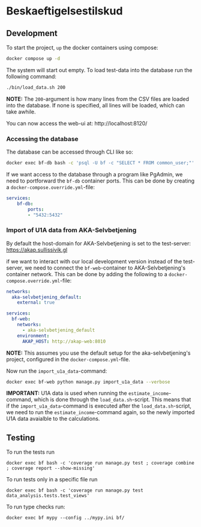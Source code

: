 # Beskaeftigelsestilskud

## Development

To start the project, `up` the docker containers using compose:

```bash
docker compose up -d
```

The system will start out empty. To load test-data into the database run the following command:

```bash
./bin/load_data.sh 200
```

**NOTE:** The `200`-argument is how many lines from the CSV files are loaded into the database.
If none is specified, all lines will be loaded, which can take awhile.

You can now access the web-ui at: http://localhost:8120/

### Accessing the database

The database can be accessed through CLI like so:

```bash
docker exec bf-db bash -c 'psql -U bf -c "SELECT * FROM common_user;"'
```

If we want access to the database through a program like PgAdmin, we need to portforward the `bf-db` container ports.
This can be done by creating a `docker-compose.override.yml`-file:

```yml
services:
    bf-db:
        ports:
        - "5432:5432"
```

### Import of U1A data from AKA-Selvbetjening

By default the host-domain for AKA-Selvbetjening is set to the test-server: https://akap.sullissivik.gl

if we want to interact with our local development version instead of the test-server, we need to connect
the `bf-web`-container to AKA-Selvbetjening's container network. This can be done by adding the following
to a `docker-compose.override.yml`-file:

```yml
networks:
  aka-selvbetjening_default:
    external: true

services:
  bf-web:
    networks:
      - aka-selvbetjening_default
    environment:
      AKAP_HOST: http://akap-web:8010
```

**NOTE:** This assumes you use the default setup for the aka-selvbetjening's project,
configured in the `docker-compose.yml`-file.

Now run the `import_u1a_data`-command:

```bash
docker exec bf-web python manage.py import_u1a_data --verbose
```

**IMPORTANT:** U1A data is used when running the `estimate_income`-command, which is done through the `load_data.sh`-script.
This means that if the `import_u1a_data`-command is executed after the `load_data.sh`-script, we need to run the
`estimate_income`-command again, so the newly imported U1A data avaialble to the calculations.

## Testing

To run the tests run
```
docker exec bf bash -c 'coverage run manage.py test ; coverage combine ; coverage report --show-missing'
```

To run tests only in a specific file run
```
docker exec bf bash -c 'coverage run manage.py test data_analysis.tests.test_views'
```

To run type checks run:

```
docker exec bf mypy --config ../mypy.ini bf/
```